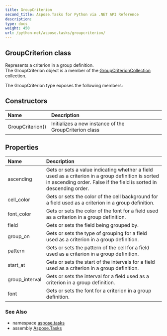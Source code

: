 ```yaml
---
title: GroupCriterion
second_title: Aspose.Tasks for Python via .NET API Reference
description: 
type: docs
weight: 450
url: /python-net/aspose.tasks/groupcriterion/
---
```


## GroupCriterion class

Represents a criterion in a group definition.<br/>            The GroupCriterion object is a member of the [GroupCriterionCollection](/tasks/python-net/aspose.tasks/groupcriterioncollection/) collection.

The GroupCriterion type exposes the following members:
## Constructors
| Name | Description |
| :- | :- |
|GroupCriterion()|Initializes a new instance of the GroupCriterion class|
## Properties
| Name | Description |
| :- | :- |
|ascending|Gets or sets a value indicating whether a field used as a criterion in a group definition is sorted in ascending order. False if the field is sorted in descending order.|
|cell_color|Gets or sets the color of the cell background for a field used as a criterion in a group definition.|
|font_color|Gets or sets the color of the font for a field used as a criterion in a group definition.|
|field|Gets or sets the field being grouped by.|
|group_on|Gets or sets the type of grouping for a field used as a criterion in a group definition.|
|pattern|Gets or sets the pattern of the cell for a field used as a criterion in a group definition.|
|start_at|Gets or sets the start of the intervals for a field used as a criterion in a group definition.|
|group_interval|Gets or sets the interval for a field used as a criterion in a group definition.|
|font|Gets or sets the font for a criterion in a group definition.|

### See Also

* namespace [aspose.tasks](/tasks/python-net/aspose.tasks/)
* assembly [Aspose.Tasks](/tasks/python-net/)

